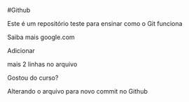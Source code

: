 #Github

Este é um repositório teste para ensinar como o Git funciona

Saiba mais google.com

Adicionar 

mais 2 linhas no arquivo

Gostou do curso?

Alterando o arquivo para novo commit no Github

